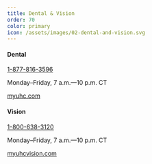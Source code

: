 ```yaml
---
title: Dental & Vision
order: 70
color: primary
icon: /assets/images/02-dental-and-vision.svg
---
```


#### Dental

[1-877-816-3596](tel://+1-877-816-3596 "1-877-816-3596")

Monday–Friday, 7 a.m.—10 p.m. CT

[myuhc.com](https://member.uhc.com/myuhc "myuhc.com in a new tab")

#### Vision

[1-800-638-3120](tel://+1-800-638-3120 "1-800-638-3120")

Monday–Friday, 7 a.m.—10 p.m. CT

[myuhcvision.com](https://www.myuhcvision.com/MWP/Landing "myuhcvision.com in a new tab")
